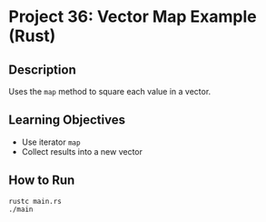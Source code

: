 # Project 36: Vector Map Example (Rust)

## Description
Uses the `map` method to square each value in a vector.

## Learning Objectives
- Use iterator `map`
- Collect results into a new vector

## How to Run
```
rustc main.rs
./main
```
